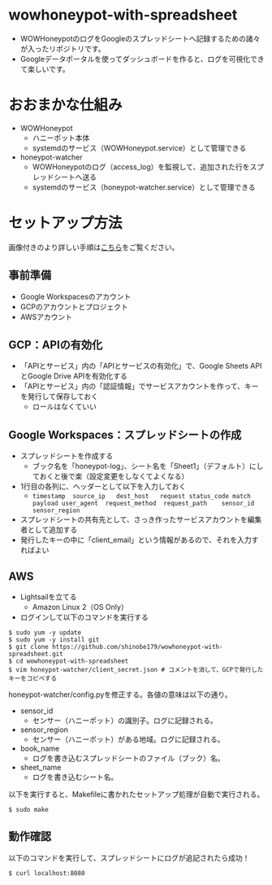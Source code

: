 # wowhoneypot-with-spreadsheet

- WOWHoneypotのログをGoogleのスプレッドシートへ記録するための諸々が入ったリポジトリです。
- Googleデータポータルを使ってダッシュボードを作ると、ログを可視化できて楽しいです。

# おおまかな仕組み

- WOWHoneypot
  - ハニーポット本体
  - systemdのサービス（WOWHoneypot.service）として管理できる
- honeypot-watcher
  - WOWHoneypotのログ（access_log）を監視して、追加された行をスプレッドシートへ送る
  - systemdのサービス（honeypot-watcher.service）として管理できる

# セットアップ方法

画像付きのより詳しい手順は[こちら](https://shinobe179.hatenablog.com/entry/2022/05/05/013149)をご覧ください。

## 事前準備

- Google Workspacesのアカウント
- GCPのアカウントとプロジェクト
- AWSアカウント

## GCP：APIの有効化

- 「APIとサービス」内の「APIとサービスの有効化」で、Google Sheets APIとGoogle Drive APIを有効化する
- 「APIとサービス」内の「認証情報」でサービスアカウントを作って、キーを発行して保存しておく
  - ロールはなくていい

## Google Workspaces：スプレッドシートの作成

- スプレッドシートを作成する
  - ブック名を「honeypot-log」、シート名を「Sheet1」（デフォルト）にしておくと後で楽（設定変更をしなくてよくなる）
- 1行目の各列に、ヘッダーとして以下を入力しておく
  - `timestamp	source_ip	dest_host	request	status_code	match	payload	user_agent	request_method	request_path	sensor_id	sensor_region`
-  スプレッドシートの共有先として、さっき作ったサービスアカウントを編集者として追加する
  - 発行したキーの中に「client_email」という情報があるので、それを入力すればよい

## AWS

- Lightsailを立てる
  - Amazon Linux 2（OS Only）
- ログインして以下のコマンドを実行する

```
$ sudo yum -y update
$ sudo yum -y install git
$ git clone https://github.com/shinobe179/wowhoneypot-with-spreadsheet.git
$ cd wowhoneypot-with-spreadsheet
$ vim honeypot-watcher/client_secret.json # コメントを消して、GCPで発行したキーをコピペする
```

honeypot-watcher/config.pyを修正する。各値の意味は以下の通り。

- sensor_id
  - センサー（ハニーポット）の識別子。ログに記録される。
- sensor_region
  - センサー（ハニーポット）がある地域。ログに記録される。
- book_name
  - ログを書き込むスプレッドシートのファイル（ブック）名。
- sheet_name
  - ログを書き込むシート名。

以下を実行すると、Makefileに書かれたセットアップ処理が自動で実行される。

```
$ sudo make
```

## 動作確認

以下のコマンドを実行して、スプレッドシートにログが追記されたら成功！

```
$ curl localhost:8080
```
